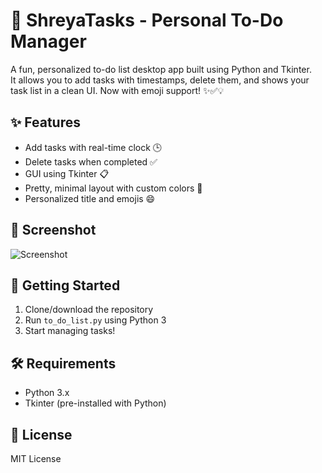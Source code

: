 # 📝 ShreyaTasks - Personal To-Do Manager

A fun, personalized to-do list desktop app built using Python and Tkinter.  
It allows you to add tasks with timestamps, delete them, and shows your task list in a clean UI. Now with emoji support! ✨✅💡

## ✨ Features
- Add tasks with real-time clock 🕒
- Delete tasks when completed ✅
- GUI using Tkinter 📋
- Pretty, minimal layout with custom colors 🎨
- Personalized title and emojis 😄

## 📸 Screenshot
![Screenshot](Screenshot(41).png)

## 🚀 Getting Started
1. Clone/download the repository
2. Run `to_do_list.py` using Python 3
3. Start managing tasks!

## 🛠️ Requirements
- Python 3.x
- Tkinter (pre-installed with Python)

## 📄 License
MIT License

